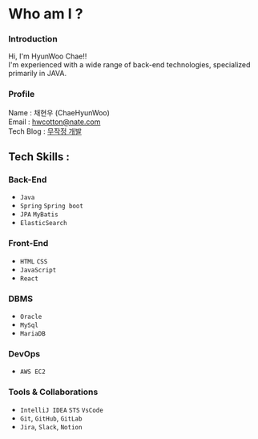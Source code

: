 # Who am I ?
### Introduction
Hi, I'm HyunWoo Chae!!<br/>
I'm experienced with a wide range of back-end technologies, specialized primarily in JAVA.

### Profile
Name : 채현우 (ChaeHyunWoo) <br/>
Email : hwcotton@nate.com <br/>
Tech Blog : [무작정 개발](https://backendcode.tistory.com/) <br/>

## Tech Skills :
### Back-End
- `Java`
- `Spring` `Spring boot`
- `JPA` `MyBatis`
- `ElasticSearch`

### Front-End
- `HTML` `CSS`
- `JavaScript`
- `React`

### DBMS
- `Oracle`
- `MySql`
- `MariaDB`

### DevOps
- `AWS EC2`

### Tools & Collaborations
- `IntelliJ IDEA` `STS` `VsCode`
- `Git`, `GitHub`, `GitLab`
- `Jira`, `Slack`, `Notion`

<br/>
